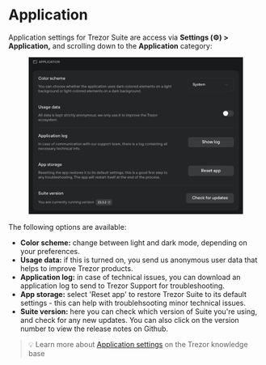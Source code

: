 # Application

Application settings for Trezor Suite are access via **Settings (⚙️) > Application,** and scrolling down to the **Application** category:

<figure><img src="../../../.gitbook/assets/Application.png" alt=""><figcaption></figcaption></figure>

The following options are available:

* **Color scheme:** change between light and dark mode, depending on your preferences.
* **Usage data:** if this is turned on, you send us anonymous user data that helps to improve Trezor products.
* **Application log:** in case of technical issues, you can download an application log to send to Trezor Support for troubleshooting.
* **App storage:** select 'Reset app' to restore Trezor Suite to its default settings - this can help with troublehsooting minor technical issues.
* **Suite version:** here you can check which version of Suite you're using, and check for any new updates. You can also click on the version number to view the release notes on Github.

> 💡 Learn more about [Application settings](https://trezor.io/learn/a/trezor-suite-app-settings#Application) on the Trezor knowledge base
